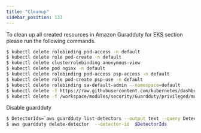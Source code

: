 ```yaml
---
title: "Cleanup"
sidebar_position: 133
---
```


To clean up all created resources in Amazon Guradduty for EKS section please run the following commands.

```bash
$ kubectl delete rolebinding pod-access -n default
$ kubectl delete role pod-create -n default
$ kubectl delete clusterrolebinding anonymous-view
$ kubectl delete pod nginx -n default
$ kubectl delete rolebinding pod-access psp-access -n default
$ kubectl delete role pod-create psp-use -n default
$ kubectl delete rolebinding sa-default-admin --namespace=default
$ kubectl delete -f https://raw.githubusercontent.com/kubernetes/dashboard/v2.5.1/aio/deploy/recommended.yaml
$ kubectl delete -f /workspace/modules/security/Guardduty/privileged/mount/privileged-pod-example.yaml
```

Disable  guardduty

```bash
$ DetectorIds=`aws guardduty list-detectors --output text --query DetectorIds`
$ aws guardduty delete-detector  --detector-id  $DetectorIds
```
